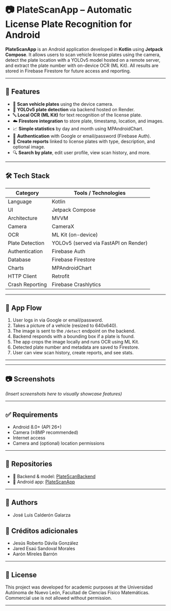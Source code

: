 # 📷 PlateScanApp – Automatic License Plate Recognition for Android

**PlateScanApp** is an Android application developed in **Kotlin** using **Jetpack Compose**. It allows users to scan vehicle license plates using the camera, detect the plate location with a YOLOv5 model hosted on a remote server, and extract the plate number with on-device OCR (ML Kit). All results are stored in Firebase Firestore for future access and reporting.

---

## 🚀 Features

- 📸 **Scan vehicle plates** using the device camera.
- 🧠 **YOLOv5 plate detection** via backend hosted on Render.
- 🔤 **Local OCR (ML Kit)** for text recognition of the license plate.
- ☁️ **Firestore integration** to store plate, timestamp, location, and images.
- 📈 **Simple statistics** by day and month using MPAndroidChart.
- 🔐 **Authentication** with Google or email/password (Firebase Auth).
- 📝 **Create reports** linked to license plates with type, description, and optional image.
- 🔍 **Search by plate**, edit user profile, view scan history, and more.

---

## 🛠️ Tech Stack

| Category             | Tools / Technologies                         |
|----------------------|-----------------------------------------------|
| Language             | Kotlin                                        |
| UI                   | Jetpack Compose                              |
| Architecture         | MVVM                                          |
| Camera               | CameraX                                       |
| OCR                  | ML Kit (on-device)                            |
| Plate Detection      | YOLOv5 (served via FastAPI on Render)         |
| Authentication       | Firebase Auth                                 |
| Database             | Firebase Firestore                            |
| Charts               | MPAndroidChart                                |
| HTTP Client          | Retrofit                                      |
| Crash Reporting      | Firebase Crashlytics                          |

---

## 📱 App Flow

1. User logs in via Google or email/password.
2. Takes a picture of a vehicle (resized to 640x640).
3. The image is sent to the `/detect` endpoint on the backend.
4. Backend responds with a bounding box if a plate is found.
5. The app crops the image locally and runs OCR using ML Kit.
6. Detected plate number and metadata are saved to Firestore.
7. User can view scan history, create reports, and see stats.

---


---

## 📷 Screenshots

*(Insert screenshots here to visually showcase features)*

---

## ✅ Requirements

- Android 8.0+ (API 26+)
- Camera (≥8MP recommended)
- Internet access
- Camera and (optional) location permissions

---

## 🔗 Repositories

- 🔧 Backend & model: [PlateScanBackend](https://github.com/JL1704/PlateScanBackend)
- 📱 Android app: [PlateScanApp](https://github.com/JL1704/PlateScanApp)

---

## 👥 Authors

- José Luis Calderón Galarza

## 🤝 Créditos adicionales 
- Jesús Roberto Dávila González  
- Jared Esaú Sandoval Morales  
- Aarón Mireles Barrón  

---

## 📄 License

This project was developed for academic purposes at the Universidad Autónoma de Nuevo León, Facultad de Ciencias Físico Matemáticas. Commercial use is not allowed without permission.

---



